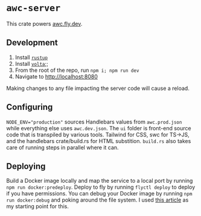# `awc-server`

This crate powers [awc.fly.dev](https://awc.fly.dev).

## Development

1) Install [`rustup`](https://rustup.rs)
1) Install [`volta`](https://volta.sh);;
1) From the root of the repo, run `npm i; npm run dev`
1) Navigate to [http://localhost:8080](http://localhost:8080)

Making changes to any file impacting the server code will cause a reload.

## Configuring

`NODE_ENV="production"` sources Handlebars values from `awc.prod.json` while everything else uses `awc.dev.json`. The `ui` folder is front-end source code that is transpiled by various tools. Tailwind for CSS, swc for TS->JS, and the handlebars crate/build.rs for HTML substition. `build.rs` also takes care of running steps in parallel where it can.

## Deploying

Build a Docker image locally and map the service to a local port by running `npm run docker:predeploy`. Deploy to fly by running `flyctl deploy` to deploy if you have permissions. You can debug your Docker image by running `npm run docker:debug` and poking around the file system. I used [this article](https://fasterthanli.me/articles/remote-development-with-rust-on-fly-io) as my starting point for this.
